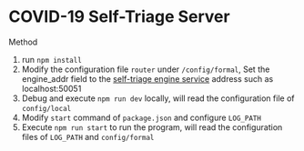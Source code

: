 # COVID-19 Self-Triage Server

Method
1. run `npm install`
2. Modify the configuration file `router` under `/config/formal`, Set the engine_addr field to the [self-triage engine service](src/servers/COVID-19-self-triage-engine) address such as localhost:50051
3. Debug and execute `npm run dev` locally, will read the configuration file of `config/local`
4. Modify `start` command of `package.json` and configure `LOG_PATH`
5. Execute `npm run start` to run the program, will read the configuration files of `LOG_PATH` and `config/formal`



